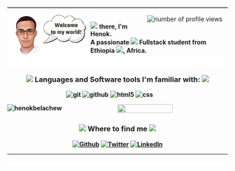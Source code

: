 
<hr style="border:1px solid grey; background: grey">

 <img align="right"  style=" align-self:center; border: solid 2px white; margin-right:10px " alt="number of profile views" src="https://komarev.com/ghpvc/?username=Henok-Belachew&style=for-the-badge" />
<img align="left" width="190px" src="./pic6.png">



<br /> <img width="20px" src="https://media.baamboozle.com/uploads/images/373006/1626915468_134996_gif-url.gif"> <b>there, I'm Henok. </br> A passionate <img width="30px" src="https://camo.githubusercontent.com/63371d36886ee658f5a97401f393e1ab1684b2fd3de674b8f5efc7d410b2a3d0/68747470733a2f2f6d656469612e67697068792e636f6d2f6d656469612f57556c706c634d704f43456d5447427442572f67697068792e676966"> Fullstack student from Ethiopia  <img src="https://upload.wikimedia.org/wikipedia/commons/d/d3/Animated-Flag-Ethiopia.gif" width="18"/>, Africa. </br>   






<hr style="border:5px solid white; background: white">




<h3 align="center"> <img width="30" src="https://emojipedia-us.s3.amazonaws.com/source/noto-emoji-animations/344/shushing-face_1f92b.gif"> <b>Languages and Software tools I'm familiar with: <img width="30" src="https://bestanimations.com/media/loading-gears/1548969320loading-gears-animation-13.gif"> <b/></h3>
<p align="center" >
<p align="center" >
  <img alt="git" src="https://img.shields.io/badge/git-%23F05033.svg?style=for-the-badge&logo=git&logoColor=white" />
  <img alt="github" src="https://img.shields.io/badge/github-%23121011.svg?style=for-the-badge&logo=github&logoColor=white" />
  <img alt="html5" src="https://img.shields.io/badge/html5-%23E34F26.svg?style=for-the-badge&logo=html5&logoColor=white" />
 <img alt="css" src="https://img.shields.io/badge/css3-%231572B6.svg?style=for-the-badge&logo=css3&logoColor=white">
    <img alt="" src="https://img.shields.io/badge/c-%2300599C.svg?style=for-the-badge&logo=c&logoColor=white"> 
    <img alt="" src="https://img.shields.io/badge/c++-%2300599C.svg?style=for-the-badge&logo=c%2B%2B&logoColor=white">
    <img alt="" src="https://img.shields.io/badge/java-%23ED8B00.svg?style=for-the-badge&logo=java&logoColor=white">
    <img alt="" src="https://img.shields.io/badge/javascript-%23323330.svg?style=for-the-badge&logo=javascript&logoColor=%23F7DF1E">
    <img alt="" src="https://img.shields.io/badge/python-3670A0?style=for-the-badge&logo=python&logoColor=ffdd54">
    <img alt="" src="https://img.shields.io/badge/Adobe%20XD-470137?style=for-the-badge&logo=Adobe%20XD&logoColor=#FF61F6">
    <img alt="" src="https://img.shields.io/badge/Adobe%20After%20Effects-9999FF.svg?style=for-the-badge&logo=Adobe%20After%20Effects&logoColor=white">
    <img alt="" src="https://img.shields.io/badge/adobe%20photoshop-%2331A8FF.svg?style=for-the-badge&logo=adobe%20photoshop&logoColor=white">
    <img alt="" src="https://img.shields.io/badge/figma-%23F24E1E.svg?style=for-the-badge&logo=figma&logoColor=white">
    <img alt="" src="">
    <img alt="" src="">
</p>


</p>



<div style="display: flex; justify-content: space-between; " > 
<img align="left" width="42%" src="https://github-readme-stats.vercel.app/api/top-langs?username=henok-belachew&show_icons=true&theme=radical&locale=en&layout=compact" alt="henokbelachew" />

<img width="50%" height="10%" src="https://github-readme-stats.vercel.app/api?username=henok-belachew&show_icons=true&theme=radical"> 
</div>





<h3 align="center"> <img width="30" src="https://i0.wp.com/www.thethingaboutgreece.com/wp-content/uploads/2020/10/Down-Arrow-gif.gif?fit=319%2C338&ssl=1"> <b>Where to find me<b> <img width="30" src="https://i0.wp.com/www.thethingaboutgreece.com/wp-content/uploads/2020/10/Down-Arrow-gif.gif?fit=319%2C338&ssl=1"> </h3>
<div align="center"><a href="https://github.com/Henok-Belachew" target="_blank"><img alt="Github" src="https://img.shields.io/badge/GitHub-%2312100E.svg?&style=for-the-badge&logo=Github&logoColor=white" /></a> <a href="https://twitter.com/welde_tsadik" target="_blank"><img alt="Twitter" src="https://img.shields.io/badge/twitter-%231DA1F2.svg?&style=for-the-badge&logo=twitter&logoColor=white" /></a> <a href="https://www.linkedin.com/in/henok-belachew" target="_blank"><img alt="LinkedIn" src="https://img.shields.io/badge/linkedin-%230077B5.svg?&style=for-the-badge&logo=linkedin&logoColor=white" /></a> <a href="https://medium.com/@th.guibert" target="_blank"></a>
</div>

----

<hr style="border:5px solid white; background: white">




